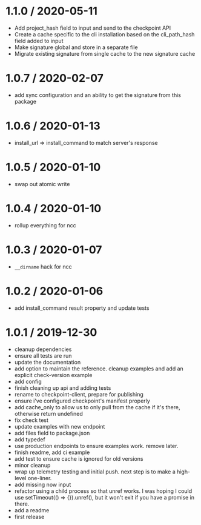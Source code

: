# 1.1.0 / 2020-05-11

- Add project_hash field to input and send to the checkpoint API
- Create a cache specific to the cli installation based on the cli_path_hash field added to input
- Make signature global and store in a separate file
- Migrate existing signature from single cache to the new signature cache

# 1.0.7 / 2020-02-07

- add sync configuration and an ability to get the signature from this package

# 1.0.6 / 2020-01-13

- install_url => install_command to match server's response

# 1.0.5 / 2020-01-10

- swap out atomic write

# 1.0.4 / 2020-01-10

- rollup everything for ncc

# 1.0.3 / 2020-01-07

- `__dirname` hack for ncc

# 1.0.2 / 2020-01-06

- add install_command result property and update tests

# 1.0.1 / 2019-12-30

- cleanup dependencies
- ensure all tests are run
- update the documentation
- add option to maintain the reference. cleanup examples and add an explicit check-version example
- add config
- finish cleaning up api and adding tests
- rename to checkpoint-client, prepare for publishing
- ensure i've configured checkpoint's manifest properly
- add cache_only to allow us to only pull from the cache if it's there, otherwise return undefined
- fix check test
- update examples with new endpoint
- add files field to package.json
- add typedef
- use production endpoints to ensure examples work. remove later.
- finish readme, add ci example
- add test to ensure cache is ignored for old versions
- minor cleanup
- wrap up telemetry testing and initial push. next step is to make a high-level one-liner.
- add missing now input
- refactor using a child process so that unref works. I was hoping I could use setTimeout(() => {}).unref(), but it won't exit if you have a promise in there.
- add a readme
- first release
